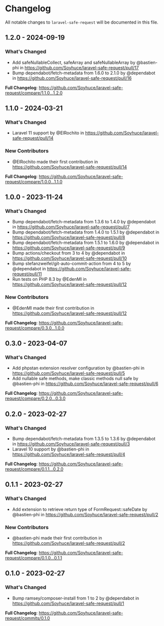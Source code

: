 # Changelog

All notable changes to `laravel-safe-request` will be documented in this file.

## 1.2.0 - 2024-09-19

### What's Changed

* Add safeNullableCollect, safeArray and safeNullableArray by @bastien-phi in https://github.com/Soyhuce/laravel-safe-request/pull/17
* Bump dependabot/fetch-metadata from 1.6.0 to 2.1.0 by @dependabot in https://github.com/Soyhuce/laravel-safe-request/pull/16

**Full Changelog**: https://github.com/Soyhuce/laravel-safe-request/compare/1.1.0...1.2.0

## 1.1.0 - 2024-03-21

### What's Changed

* Laravel 11 support by @ElRochito in https://github.com/Soyhuce/laravel-safe-request/pull/14

### New Contributors

* @ElRochito made their first contribution in https://github.com/Soyhuce/laravel-safe-request/pull/14

**Full Changelog**: https://github.com/Soyhuce/laravel-safe-request/compare/1.0.0...1.1.0

## 1.0.0 - 2023-11-24

### What's Changed

- Bump dependabot/fetch-metadata from 1.3.6 to 1.4.0 by @dependabot in https://github.com/Soyhuce/laravel-safe-request/pull/7
- Bump dependabot/fetch-metadata from 1.4.0 to 1.5.1 by @dependabot in https://github.com/Soyhuce/laravel-safe-request/pull/8
- Bump dependabot/fetch-metadata from 1.5.1 to 1.6.0 by @dependabot in https://github.com/Soyhuce/laravel-safe-request/pull/9
- Bump actions/checkout from 3 to 4 by @dependabot in https://github.com/Soyhuce/laravel-safe-request/pull/10
- Bump stefanzweifel/git-auto-commit-action from 4 to 5 by @dependabot in https://github.com/Soyhuce/laravel-safe-request/pull/11
- Run tests on PHP 8.3 by @EdenMl in https://github.com/Soyhuce/laravel-safe-request/pull/12

### New Contributors

- @EdenMl made their first contribution in https://github.com/Soyhuce/laravel-safe-request/pull/12

**Full Changelog**: https://github.com/Soyhuce/laravel-safe-request/compare/0.3.0...1.0.0

## 0.3.0 - 2023-04-07

### What's Changed

- Add phpstan extension resolver configuration by @bastien-phi in https://github.com/Soyhuce/laravel-safe-request/pull/5
- Add nullable safe methods, make classic methods null safe by @bastien-phi in https://github.com/Soyhuce/laravel-safe-request/pull/6

**Full Changelog**: https://github.com/Soyhuce/laravel-safe-request/compare/0.2.0...0.3.0

## 0.2.0 - 2023-02-27

### What's Changed

- Bump dependabot/fetch-metadata from 1.3.5 to 1.3.6 by @dependabot in https://github.com/Soyhuce/laravel-safe-request/pull/3
- Laravel 10 support by @bastien-phi in https://github.com/Soyhuce/laravel-safe-request/pull/4

**Full Changelog**: https://github.com/Soyhuce/laravel-safe-request/compare/0.1.1...0.2.0

## 0.1.1 - 2023-02-27

### What's Changed

- Add extension to retrieve return type of FormRequest::safeDate by @bastien-phi in https://github.com/Soyhuce/laravel-safe-request/pull/2

### New Contributors

- @bastien-phi made their first contribution in https://github.com/Soyhuce/laravel-safe-request/pull/2

**Full Changelog**: https://github.com/Soyhuce/laravel-safe-request/compare/0.1.0...0.1.1

## 0.1.0 - 2023-02-27

### What's Changed

- Bump ramsey/composer-install from 1 to 2 by @dependabot in https://github.com/Soyhuce/laravel-safe-request/pull/1

**Full Changelog**: https://github.com/Soyhuce/laravel-safe-request/commits/0.1.0
